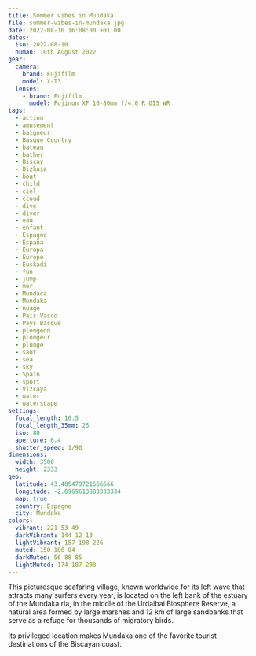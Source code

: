 ```yaml
---
title: Summer vibes in Mundaka
file: summer-vibes-in-mundaka.jpg
date: 2022-08-10 16:08:00 +01:00
dates:
  iso: 2022-08-10
  human: 10th August 2022
gear:
  camera:
    brand: Fujifilm
    model: X-T3
  lenses:
    - brand: Fujifilm
      model: Fujinon XF 16-80mm f/4.0 R OIS WR
tags:
  - action
  - amusement
  - baigneur
  - Basque Country
  - bateau
  - bather
  - Biscay
  - Bizkaia
  - boat
  - child
  - ciel
  - cloud
  - dive
  - diver
  - eau
  - enfant
  - Espagne
  - España
  - Europa
  - Europe
  - Euskadi
  - fun
  - jump
  - mer
  - Mundaca
  - Mundaka
  - nuage
  - País Vasco
  - Pays Basque
  - plongeon
  - plongeur
  - plunge
  - saut
  - sea
  - sky
  - Spain
  - sport
  - Vizcaya
  - water
  - waterscape
settings:
  focal_length: 16.5
  focal_length_35mm: 25
  iso: 80
  aperture: 6.4
  shutter_speed: 1/90
dimensions:
  width: 3500
  height: 2333
geo:
  latitude: 43.405479721666666
  longitude: -2.6969613883333334
  map: true
  country: Espagne
  city: Mundaka
colors:
  vibrant: 221 53 49
  darkVibrant: 144 12 13
  lightVibrant: 157 198 226
  muted: 150 100 84
  darkMuted: 56 88 85
  lightMuted: 174 187 208
---
```


This picturesque seafaring village, known worldwide for its left wave that attracts many surfers every year, is located on the left bank of the estuary of the Mundaka ria, in the middle of the Urdaibai Biosphere Reserve, a natural area formed by large marshes and 12 km of large sandbanks that serve as a refuge for thousands of migratory birds.

Its privileged location makes Mundaka one of the favorite tourist destinations of the Biscayan coast.
